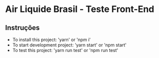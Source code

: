 # Air Liquide Brasil - Teste Front-End

## Instruções
- To install this project: 'yarn' or 'npm i'
- To start development project: 'yarn start' or 'npm start' 
- To test this project: 'yarn run test' or 'npm run test'

